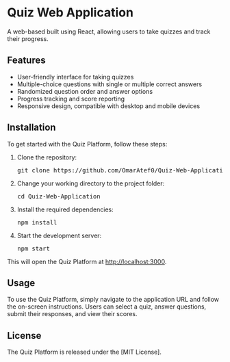 <h1>Quiz Web Application</h1> <p>A web-based built using React, allowing users to take quizzes and track their progress.</p> <h2>Features</h2> <ul> <li>User-friendly interface for taking quizzes</li> <li>Multiple-choice questions with single or multiple correct answers</li> <li>Randomized question order and answer options</li> <li>Progress tracking and score reporting</li> <li>Responsive design, compatible with desktop and mobile devices</li> </ul> <h2>Installation</h2> <p>To get started with the Quiz Platform, follow these steps:</p> <ol> <li>Clone the repository:</li> <pre>git clone https://github.com/OmarAtef0/Quiz-Web-Application.git</pre>

<li>Change your working directory to the project folder:</li>
<pre>cd Quiz-Web-Application</pre>

<li>Install the required dependencies:</li>
<pre>npm install</pre>

<li>Start the development server:</li>
<pre>npm start</pre>
</ol> <p>This will open the Quiz Platform at <a href="http://localhost:3000">http://localhost:3000</a>.</p> <h2>Usage</h2> <p>To use the Quiz Platform, simply navigate to the application URL and follow the on-screen instructions. Users can select a quiz, answer questions, submit their responses, and view their scores.</p> </ol> <h2>License</h2> <p>The Quiz Platform is released under the [MIT License].</p> 
